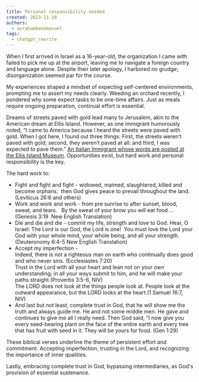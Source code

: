```yaml
---
title: Personal responsibility needed
created: 2023-11-18
authors:
  - avrahambenemanuel
tags:
  - chatgpt_rewrite
---
```



When I first arrived in Israel as a 16-year-old, the organization I came with failed to pick me up at the airport, leaving me to navigate a foreign country and language alone. Despite their later apology, I harbored no grudge; disorganization seemed par for the course.

My experiences shaped a mindset of expecting self-centered environments, prompting me to assert my needs clearly. Weeding an orchard recently, I pondered why some expect tasks to be one-time affairs. Just as meals require ongoing preparation, continual effort is essential. 

Dreams of streets paved with gold lead many to Jerusalem, akin to the American dream at Ellis Island. However, as one immigrant humorously noted, “I came to America because I heard the streets were paved with gold. When I got here, I found out three things: First, the streets weren’t paved with gold; second, they weren’t paved at all: and third, I was expected to pave them.”
[An Italian Immigrant whose words are posted at the Ellis Island Museum](https://www.nationofimmigrators.com/in-memory/). Opportunities exist, but hard work and personal responsibility is the key.


The hard work to:

- Fight and fight and fight - widowed, maimed, slaughtered, killed and become orphans.  then God gives peace to prevail throughout the land. (Leviticus 26:6 and others)
- Work and work and work - from pre sunrise to after sunset, blood, sweat, and tears.   By the sweat of your brow you will eat food ... (Genesis 3:19  New English Translation)
- Die and die and die - commit my life, strength and love to God. Hear, O Israel: The Lord is our God, the Lord is one!  You must love the Lord your God with your whole mind, your whole being, and all your strength. (Deuteronomy 6:4-5 New English Translation)
- Accept my imperfection -  
    Indeed, there is not a righteous man on earth who continually does good and who never sins. (Ecclesiastes 7:20)  
    Trust in the Lord with all your heart and lean not on your own understanding; in all your ways submit to him, and he will make your paths straight.(Proverbs 3:5-6, NIV)  
    The LORD does not look at the things people look at. People look at the outward appearance, but the LORD looks at the heart.(1 Samuel 16:7, NIV)
- And last but not least, complete trust in God, that he will show me the truth and always guide me. He and not some middle men. He gave and continues to give me all I really need. Then God said, “I now give you every seed-bearing plant on the face of the entire earth and every tree that has fruit with seed in it. They will be yours for food. (Gen 1:29)

These biblical verses underline the theme of persistent effort and commitment. Accepting imperfection, trusting in the Lord, and recognizing the importance of inner qualities. 

Lastly, embracing complete trust in God, bypassing intermediaries, as God's provision of essential sustenance.